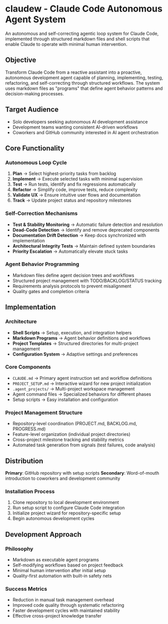 # claudew - Claude Code Autonomous Agent System

An autonomous and self-correcting agentic loop system for Claude Code, implemented through structured markdown files and shell scripts that enable Claude to operate with minimal human intervention.

## Objective

Transform Claude Code from a reactive assistant into a proactive, autonomous development agent capable of planning, implementing, testing, refactoring, and self-correcting through structured workflows. The system uses markdown files as "programs" that define agent behavior patterns and decision-making processes.

## Target Audience

- Solo developers seeking autonomous AI development assistance
- Development teams wanting consistent AI-driven workflows
- Coworkers and GitHub community interested in AI agent orchestration

## Core Functionality

### Autonomous Loop Cycle
1. **Plan** → Select highest-priority tasks from backlog
2. **Implement** → Execute selected tasks with minimal supervision  
3. **Test** → Run tests, identify and fix regressions automatically
4. **Refactor** → Simplify code, improve tests, reduce complexity
5. **Validate UX** → Ensure intuitive user flows and documentation
6. **Track** → Update project status and repository milestones

### Self-Correction Mechanisms
- **Test & Stability Monitoring** → Automatic failure detection and resolution
- **Dead-Code Detection** → Identify and remove deprecated components
- **Documentation Drift Detection** → Keep docs synchronized with implementation
- **Architectural Integrity Tests** → Maintain defined system boundaries
- **Priority Escalation** → Automatically elevate stuck tasks

### Agent Behavior Programming
- Markdown files define agent decision trees and workflows
- Structured project management with TODO/BACKLOG/STATUS tracking
- Requirements analysis protocols to prevent misalignment
- Quality gates and completion criteria

## Implementation

### Architecture
- **Shell Scripts** → Setup, execution, and integration helpers
- **Markdown Programs** → Agent behavior definitions and workflows
- **Project Templates** → Structured directories for multi-project management
- **Configuration System** → Adaptive settings and preferences

### Core Components
- `CLAUDE.md` → Primary agent instruction set and workflow definitions
- `PROJECT_SETUP.md` → Interactive wizard for new project initialization  
- `.agent_projects/` → Multi-project workspace management
- Agent command files → Specialized behaviors for different phases
- Setup scripts → Easy installation and configuration

### Project Management Structure
- Repository-level coordination (PROJECT.md, BACKLOG.md, PROGRESS.md)
- Feature-level organization (individual project directories)
- Cross-project milestone tracking and stability metrics
- Automated task generation from signals (test failures, code analysis)

## Distribution

**Primary**: GitHub repository with setup scripts
**Secondary**: Word-of-mouth introduction to coworkers and development community

### Installation Process
1. Clone repository to local development environment
2. Run setup script to configure Claude Code integration
3. Initialize project wizard for repository-specific setup
4. Begin autonomous development cycles

## Development Approach

### Philosophy
- Markdown as executable agent programs
- Self-modifying workflows based on project feedback
- Minimal human intervention after initial setup
- Quality-first automation with built-in safety nets

### Success Metrics
- Reduction in manual task management overhead
- Improved code quality through systematic refactoring
- Faster development cycles with maintained stability
- Effective cross-project knowledge transfer
